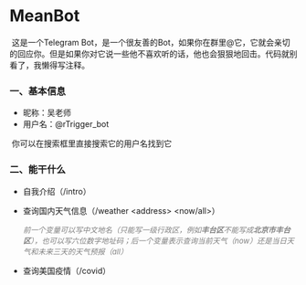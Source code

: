 # MeanBot
​		这是一个Telegram Bot，是一个很友善的Bot，如果你在群里@它，它就会亲切的回应你。但是如果你对它说一些他不喜欢听的话，他也会狠狠地回击。代码就别看了，我懒得写注释。

### 一、基本信息

+ 昵称：吴老师
+ 用户名：@rTrigger_bot

​		你可以在搜索框里直接搜索它的用户名找到它

### 二、能干什么

+ 自我介绍（/intro）

+ 查询国内天气信息（/weather \<address> \<now/all>）

    <font color="gray" size=2><i>前一个变量可以写中文地名（只能写一级行政区，例如**丰台区**不能写成**北京市丰台区**），也可以写六位数字地址码；后一个变量表示查询当前天气（now）还是当日天气和未来三天的天气预报（all）</i></font>

+ 查询美国疫情（/covid）
